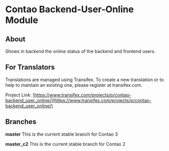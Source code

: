 Contao Backend-User-Online Module 
=================================

## About
Shows in backend the online status of the backend and frontend users.

## For Translators
Translations are managed using Transifex. To create a new translation or to help to maintain an existing one, please register at transifex.com.

Project Link: [https://www.transifex.com/projects/p/contao-backend_user_online/](https://www.transifex.com/projects/p/contao-backend_user_online/)

## Branches

**master** This is the current stable branch for Contao 3

**master_c2** This is the current stable branch for Contao 2


